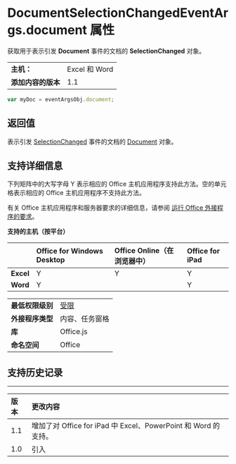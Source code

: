 
# <a name="documentselectionchangedeventargs.document-property"></a>DocumentSelectionChangedEventArgs.document 属性
获取用于表示引发  **Document** 事件的文档的 **SelectionChanged** 对象。

|||
|:-----|:-----|
|**主机：**|Excel 和 Word|
|**添加内容的版本**|1.1|




```js
var myDoc = eventArgsObj.document;
```


## <a name="return-value"></a>返回值

表示引发 [SelectionChanged](../../reference/shared/document.md) 事件的文档的 [Document](../../reference/shared/document.selectionchanged.event.md) 对象。


## <a name="support-details"></a>支持详细信息


下列矩阵中的大写字母 Y 表示相应的 Office 主机应用程序支持此方法。空的单元格表示相应的 Office 主机应用程序不支持此方法。

有关 Office 主机应用程序和服务器要求的详细信息，请参阅 [运行 Office 外接程序的要求](../../docs/overview/requirements-for-running-office-add-ins.md)。


**支持的主机（按平台）**


||**Office for Windows Desktop**|**Office Online（在浏览器中）**|**Office for iPad**|
|:-----|:-----|:-----|:-----|
|**Excel**|Y|Y|Y|
|**Word**|Y||Y|

|||
|:-----|:-----|
|**最低权限级别**|[受限](../../docs/develop/requesting-permissions-for-api-use-in-content-and-task-pane-add-ins.md)|
|**外接程序类型**|内容、任务窗格|
|**库**|Office.js|
|**命名空间**|Office|

## <a name="support-history"></a>支持历史记录



****


|**版本**|**更改内容**|
|:-----|:-----|
|1.1|增加了对 Office for iPad 中 Excel、PowerPoint 和 Word 的支持。|
|1.0|引入|
